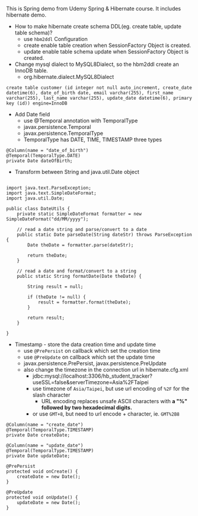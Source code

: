 This is Spring demo from Udemy Spring & Hibernate course. It includes hibernate demo.
- How to make hibernate create schema DDL(eg. create table, update table schema)?
    - use `hbm2ddl` Configuration
    - <property name="hbm2ddl.auto">create</property> enable table creation when SessionFactory Object is created.
    - <property name="hbm2ddl.auto">update</property> enable table schema update when SessionFactory Object is created.
- Change mysql dialect to MySQL8Dialect, so the hbm2ddl create an InnoDB table.
    - <property name="dialect">org.hibernate.dialect.MySQL8Dialect</property>

```
create table customer (id integer not null auto_increment, create_date datetime(6), date_of_birth date, email varchar(255), first_name varchar(255), last_name varchar(255), update_date datetime(6), primary key (id)) engine=InnoDB
```

- Add Date field
    - use @Temporal annotation with TemporalType
    - javax.persistence.Temporal
    - javax.persistence.TemporalType
    - TemporalType has DATE, TIME, TIMESTAMP three types

```
@Column(name = "date_of_birth")
@Temporal(TemporalType.DATE)
private Date dateOfBirth;

```
- Transform between String and java.util.Date object

``` 

import java.text.ParseException;
import java.text.SimpleDateFormat;
import java.util.Date; 

public class DateUtils {
	private static SimpleDateFormat formatter = new SimpleDateFormat("dd/MM/yyyy");

	// read a date string and parse/convert to a date
	public static Date parseDate(String dateStr) throws ParseException {
		Date theDate = formatter.parse(dateStr);

		return theDate;
	}

	// read a date and format/convert to a string
	public static String formatDate(Date theDate) {

		String result = null;

		if (theDate != null) {
			result = formatter.format(theDate);
		}

		return result;
	}

}

```
- Timestamp - store the data creation time and update time
    - use `@PrePersist` on callback which set the creation time
    - use `@PreUpdate` on callback which set the update time
    - javax.persistence.PrePersist, javax.persistence.PreUpdate
    - also change the timezone in the connection url in hibernate.cfg.xml
        - <property name="connection.url">jdbc:mysql://localhost:3306/hb_student_tracker?useSSL=false&amp;serverTimezone=Asia%2FTaipei</property>
		- use timezone of `Asia/Taipei`, but use url encoding of `%2F` for the slash character
            - URL encoding replaces unsafe ASCII characters with **a "%" followed by two hexadecimal digits.**
        - or use `GMT+8`, but need to url encode + character, ie. `GMT%2B8`
        

```
@Column(name = "create_date")
@Temporal(TemporalType.TIMESTAMP)
private Date createDate;

@Column(name = "update_date")
@Temporal(TemporalType.TIMESTAMP)
private Date updateDate;

@PrePersist
protected void onCreate() {
    createDate = new Date();
}

@PreUpdate
protected void onUpdate() {
    updateDate = new Date();
}
```